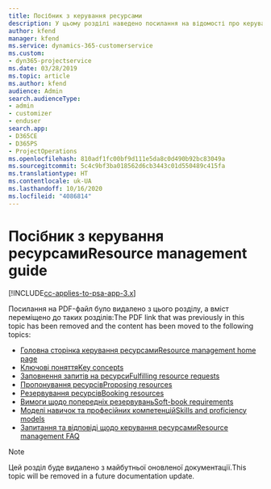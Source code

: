 ```yaml
---
title: Посібник з керування ресурсами
description: У цьому розділі наведено посилання на відомості про керування ресурсами в Project Service Automation
author: kfend
manager: kfend
ms.service: dynamics-365-customerservice
ms.custom:
- dyn365-projectservice
ms.date: 03/28/2019
ms.topic: article
ms.author: kfend
audience: Admin
search.audienceType:
- admin
- customizer
- enduser
search.app:
- D365CE
- D365PS
- ProjectOperations
ms.openlocfilehash: 810adf1fc00bf9d111e5da8c0d490b92bc83049a
ms.sourcegitcommit: 5c4c9bf3ba018562d6cb3443c01d550489c415fa
ms.translationtype: HT
ms.contentlocale: uk-UA
ms.lasthandoff: 10/16/2020
ms.locfileid: "4086814"
---
```

# <a name="resource-management-guide"></a><span data-ttu-id="fdd98-103">Посібник з керування ресурсами</span><span class="sxs-lookup"><span data-stu-id="fdd98-103">Resource management guide</span></span>

[!INCLUDE[cc-applies-to-psa-app-3.x](../../includes/cc-applies-to-psa-app-3x.md)]

<span data-ttu-id="fdd98-104">Посилання на PDF-файл було видалено з цього розділу, а вміст переміщено до таких розділів:</span><span class="sxs-lookup"><span data-stu-id="fdd98-104">The PDF link that was previously in this topic has been removed and the content has been moved to the following topics:</span></span>

- [<span data-ttu-id="fdd98-105">Головна сторінка керування ресурсами</span><span class="sxs-lookup"><span data-stu-id="fdd98-105">Resource management home page</span></span>](../resource-management-home-page.md)
- [<span data-ttu-id="fdd98-106">Ключові поняття</span><span class="sxs-lookup"><span data-stu-id="fdd98-106">Key concepts</span></span>](../reports-key-concepts.md)
- [<span data-ttu-id="fdd98-107">Заповнення запитів на ресурси</span><span class="sxs-lookup"><span data-stu-id="fdd98-107">Fulfilling resource requests</span></span>](../resource-management-fulfill-requests.md)
- [<span data-ttu-id="fdd98-108">Пропонування ресурсів</span><span class="sxs-lookup"><span data-stu-id="fdd98-108">Proposing resources</span></span>](../resource-management-propose-resources.md)
- [<span data-ttu-id="fdd98-109">Резервування ресурсів</span><span class="sxs-lookup"><span data-stu-id="fdd98-109">Booking resources</span></span>](../resource-management-book-resources-scheduleboard.md)
- [<span data-ttu-id="fdd98-110">Вимоги щодо попередніх резервувань</span><span class="sxs-lookup"><span data-stu-id="fdd98-110">Soft-book requirements</span></span>](../resource-management-softbook-requirements.md)
- [<span data-ttu-id="fdd98-111">Моделі навичок та професійних компетенцій</span><span class="sxs-lookup"><span data-stu-id="fdd98-111">Skills and proficiency models</span></span>](../resource-management-skills-proficiency.md)
- [<span data-ttu-id="fdd98-112">Запитання та відповіді щодо керування ресурсами</span><span class="sxs-lookup"><span data-stu-id="fdd98-112">Resource management FAQ</span></span>](../resource-management-faq.md)

> [!NOTE]
> <span data-ttu-id="fdd98-113">Цей розділ буде видалено з майбутньої оновленої документації.</span><span class="sxs-lookup"><span data-stu-id="fdd98-113">This topic will be removed in a future documentation update.</span></span> 
